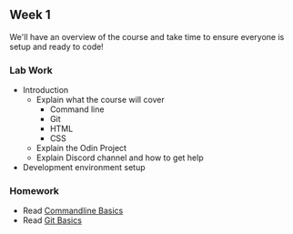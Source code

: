 ## Week 1

We'll have an overview of the course and take time to ensure everyone is setup and ready to code!

### Lab Work

* Introduction
  * Explain what the course will cover
    * Command line
    * Git
    * HTML
    * CSS
  * Explain the Odin Project
  * Explain Discord channel and how to get help
* Development environment setup

### Homework

* Read [Commandline Basics](https://www.theodinproject.com/lessons/foundations-command-line-basics)
* Read [Git Basics](https://www.theodinproject.com/paths/foundations/courses/foundations#git-basics)
